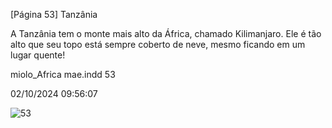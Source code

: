 [Página 53]
Tanzânia

A Tanzânia tem o monte mais alto da África, chamado Kilimanjaro. Ele é tão alto
que seu topo está sempre coberto de neve, mesmo ficando em um lugar quente!

miolo_Africa mae.indd 53

02/10/2024 09:56:07

![53](./img/page_53-01.jpg)
